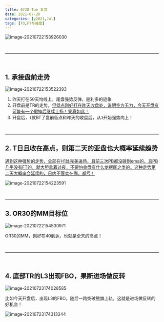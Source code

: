```yaml
---
title: 0720-Tue 复盘
date: 2021-07-20
categories: [y2021,Jul]
tags: [TO,FT与强度]
---
```


![image-20210722153926030](https://cdn.jsdelivr.net/gh/shawnyeung/shawnyeung.github.io@master/assets/img/uPic/image-20210722153926030%20.png)

<br/>

---

<br/>

## 1. 承接盘前走势

![image-20210722153522393](https://cdn.jsdelivr.net/gh/shawnyeung/shawnyeung.github.io@master/assets/img/uPic/image-20210722153522393%20.png)

1. 昨天打在50天均线上，尾盘强势反弹，是利多的迹象
2. 开盘前是TR的走势，<u>但低点刚好打在昨天收盘处，说明空方无力，今天开盘有可能有一个假摔后继续上扬！果真如此！</u>
3. 开盘后，`1`就BT了盘前低点和昨天的收盘后，从`3`开始强势向上！

<br/>

---

## 2. T日且收在高点，则第二天的亚盘也大概率延续趋势

<u>遇到这种强势的走势，全部在H1处完美进场，且前三次PB都没碰到ema的，且PB几乎没有FT的，就大胆拿着过夜，不要怕收盘有什么龙摆尾之类的。这种走势第二天大概率会延续的，日内不管卖在哪，都亏！</u>

![image-20210722154223591](https://cdn.jsdelivr.net/gh/shawnyeung/shawnyeung.github.io@master/assets/img/uPic/image-20210722154223591%20.png)

<br/>

---
## 3. OR30的MM目标位

![image-20210722154530971](https://cdn.jsdelivr.net/gh/shawnyeung/shawnyeung.github.io@master/assets/img/uPic/image-20210722154530971%20.png)

OR30的MM，刚好在40到达，也就是全天的高点！

<br/>

---

<br/>

## 4. 底部TR的L3出现FBO，果断进场做反转

![image-20210723174028585](https://cdn.jsdelivr.net/gh/shawnyeung/shawnyeung.github.io@master/assets/img/uPic/image-20210723174028585%20.png)

比如今天开盘后，出现L3的FBO，随后一路突破熊旗上轨，这就是进场做反转的好机会！

![image-20210723174313344](https://cdn.jsdelivr.net/gh/shawnyeung/shawnyeung.github.io@master/assets/img/uPic/image-20210723174313344%20.png)
